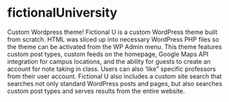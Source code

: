 # fictionalUniversity

Custom Wordpress theme!
Fictional U is a custom WordPress theme built from scratch. HTML was sliced up into necessary WordPress PHP files so the theme can be activated from the WP Admin menu. This theme features custom post types, custom feeds on the homepage, Google Maps API integration for campus locations, and the ability for guests to create an account for note taking in class. Users can also ‘like” specific professors from their user account. Fictional U also includes a custom site search that searches not only standard WordPress posts and pages, but also searches custom post types and serves results from the entire website.
